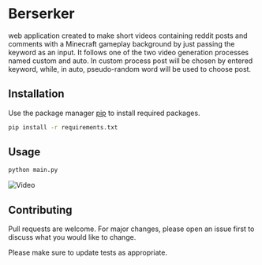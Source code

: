 # Berserker

web application created to make short videos containing reddit posts and comments with a Minecraft gameplay background by just passing the keyword as an input. It follows one of the two video generation processes named custom and auto. In custom process post will be chosen by entered keyword, while, in auto, pseudo-random word will be used to choose post.

## Installation

Use the package manager [pip](https://pip.pypa.io/en/stable/) to install required packages.

```bash
pip install -r requirements.txt
```

## Usage
```bash
python main.py
```

![Video](https://youtu.be/CyfgTNH5K6Q)

## Contributing
Pull requests are welcome. For major changes, please open an issue first to discuss what you would like to change.

Please make sure to update tests as appropriate.
